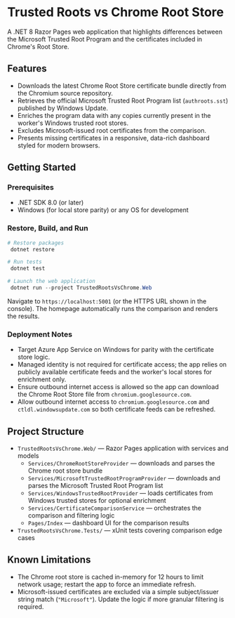 # Trusted Roots vs Chrome Root Store

A .NET 8 Razor Pages web application that highlights differences between the Microsoft Trusted Root Program and the certificates included in Chrome's Root Store.

## Features

- Downloads the latest Chrome Root Store certificate bundle directly from the Chromium source repository.
- Retrieves the official Microsoft Trusted Root Program list (`authroots.sst`) published by Windows Update.
- Enriches the program data with any copies currently present in the worker's Windows trusted root stores.
- Excludes Microsoft-issued root certificates from the comparison.
- Presents missing certificates in a responsive, data-rich dashboard styled for modern browsers.

## Getting Started

### Prerequisites

- .NET SDK 8.0 (or later)
- Windows (for local store parity) or any OS for development

### Restore, Build, and Run

```powershell
# Restore packages
 dotnet restore

# Run tests
 dotnet test

# Launch the web application
 dotnet run --project TrustedRootsVsChrome.Web
```

Navigate to `https://localhost:5001` (or the HTTPS URL shown in the console). The homepage automatically runs the comparison and renders the results.

### Deployment Notes

- Target Azure App Service on Windows for parity with the certificate store logic.
- Managed identity is not required for certificate access; the app relies on publicly available certificate feeds and the worker's local stores for enrichment only.
- Ensure outbound internet access is allowed so the app can download the Chrome Root Store file from `chromium.googlesource.com`.
- Allow outbound internet access to `chromium.googlesource.com` and `ctldl.windowsupdate.com` so both certificate feeds can be refreshed.

## Project Structure

- `TrustedRootsVsChrome.Web/` — Razor Pages application with services and models
  - `Services/ChromeRootStoreProvider` — downloads and parses the Chrome root store bundle
  - `Services/MicrosoftTrustedRootProgramProvider` — downloads and parses the Microsoft Trusted Root Program list
  - `Services/WindowsTrustedRootProvider` — loads certificates from Windows trusted stores for optional enrichment
  - `Services/CertificateComparisonService` — orchestrates the comparison and filtering logic
  - `Pages/Index` — dashboard UI for the comparison results
- `TrustedRootsVsChrome.Tests/` — xUnit tests covering comparison edge cases

## Known Limitations

- The Chrome root store is cached in-memory for 12 hours to limit network usage; restart the app to force an immediate refresh.
- Microsoft-issued certificates are excluded via a simple subject/issuer string match (`"Microsoft"`). Update the logic if more granular filtering is required.
